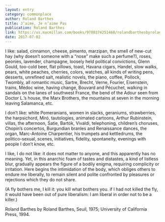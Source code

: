 ```yaml
---
layout: entry
category: commonplace
author: Roland Barthes
title: J’aime, Je n’aime Pas
publication: Roland Barthes
link: https://us.macmillan.com/books/9780374251468/rolandbarthesbyrolandbarthes
date: 2017-07-02
---
```


I like: salad, cinnamon, cheese, pimento, marzipan, the smell of new-cut hay (why doesn’t someone with a “nose” make such a perfume?), roses, peonies, lavender, champagne, loosely held political convictions, Glenn Gould, too-cold beer, flat pillows, toast, Havana cigars, Handel, slow walks, pears, white peaches, cherries, colors, watches, all kinds of writing pens, desserts, unrefined salt, realistic novels, the piano, coffee, Pollock, Twombly, all romantic music, Sartre, Brecht, Verne, Fourier, Eisenstein, trains, Médoc wine, having change, Bouvard and Pécuchet, walking in sandals on the lanes of southwest France, the bend of the Adour seen from Doctor L.’s house, the Marx Brothers, the mountains at seven in the morning leaving Salamanca, etc.

I don’t like: white Pomeranians, women in slacks, geraniums, strawberries, the harpsichord, Miró, tautologies, animated cartoons, Arthur Rubinstein, villas, the afternoon, Satie, Bartók, Vivaldi, telephoning, children’s choruses, Chopin’s concertos, Burgundian branles and Renaissance dances, the organ, Marc-Antoine Charpentier, his trumpets and kettledrums, the politico-sexual, scenes, initiatives, fidelity, spontaneity, evenings with people I don’t know, etc.

I like, I do not like: it does not matter to anyone, and this apparently has no meaning. Yet, in this anarchic foam of tastes and distastes, a kind of listless blur, gradually appears the figure of a bodily enigma, requiring complicity or irritation. Here begins the intimidation of the body, which obliges others to endure me liberally, to remain silent and polite confronted by pleasures or rejections which they do not share.

(A fly bothers me, I kill it: you kill what bothers you. if I had not killed the fly, it would have been out of pure liberalism: I am liberal in order not to be a killer.)

Roland Barthes by Roland Barthes, Seuil, 1975; University of California Press, 1994.